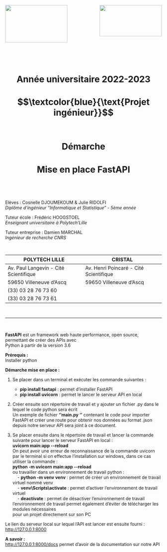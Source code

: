 <div div style="float:left"><img src="https://www.geipi-polytech.org/sites/default/files/styles/logos_page/public/logos/logo%20polytech%20lille.jpg?itok=ukjtAzhs" width="200" height="120" /></div> <div div style="float:right"><img src="https://atlas-sport.univ-lille.fr/atlas/photos/UL-WEB-2014.jpg" width="200" height="100" /></div> 

<div style="clear:both"></div>


&nbsp; 

&nbsp; 


<div align="center"><h1>Année universitaire 2022-2023</h1> </div>
<div align="center"><h1>$$\textcolor{blue}{\text{Projet ingénieur}}$$ </h1></div>

&nbsp;

<div align="center"><h1>Démarche </h1> </div>
<div align="center"> <h1>Mise en place FastAPI</h1> </div>

&nbsp;

&nbsp;

 Elèves : Cosnelle DJOUMEKOUM & Julie RIDOLFI   
*Diplôme d’ingénieur “Informatique et Statistique” - 5ème année*  

Tuteur école : Frédéric HOOGSTOEL     
*Enseignant universitaire à Polytech’Lille*   

Tuteur entreprise : Damien MARCHAL     
*Ingénieur de recherche CNRS*   


&nbsp;

| POLYTECH LILLE                          |   CRISTAL                                 |
| -------------                           |      -------------                        |
| Av. Paul Langevin - Cité Scientifique   |  Av. Henri Poincaré - Cité Scientifique   |
| 59650 Villeneuve d’Ascq                 |  59650 Villeneuve d’Ascq                  |
| (33) 03 28 76 73 60                     |                                           |
| (33) 03 28 76 73 61                     |                                           |
   
&nbsp;

----

&nbsp;


**FastAPI** est un framework web haute performance, open source, permettant de créer des APIs avec    
Python à partir de la version 3.6          

**Prérequis :**          
Installer  python          

**Démarche mise en place :**         
1.	Se placer dans un terminal et exécuter les commande suivantes :    

    - **pip install fastapi** : permet d’installer FastAPI   
    - **pip install uvicorn** : permet le lancer le serveur API en local   

2.	Créer ensuite son répertoire de travail et y ajouter un fichier .py dans le lequel le code python sera écrit  
Un exemple de fichier  **‘’main.py ‘’** contenant le code pour importer FastAPI et créer une route pour  obtenir nos données au format .json  depuis notre serveur API sera joint à ce document.  

3.	Se placer ensuite dans le répertoire de travail et lancer la commande suivante pour lancer le serveur FastAPI en local :  
**uvicorn main:app --reload**      
       On peut avoir une erreur de reconnaissance de la commande uvicorn par le terminal si on                  effectue l’installation sur windows, dans ce cas utiliser la commande :  
              **python -m uvicorn main:app --reload**  
        ou travailler dans un environnement de travail python :         
              &nbsp; &nbsp; - **python -m venv venv** : permet de créer un environnement de travail virtuel nommé venv   
              &nbsp; &nbsp; - **venv\Scripts\activate** : permet d’activer l’environnement de travail virtuel   
              &nbsp; &nbsp; - **deactivate** :  permet de désactiver l’environnement de travail   
        l’environnement de travail permet également d’éviter de télécharger les modules nécessaires     
        pour un projet directement sur son PC   

Le lien du serveur local sur lequel l’API est lancer est ensuite fourni : http://127.0.0.1:8000   


**A savoir :**   
http://127.0.0.1:8000/docs permet d’avoir de la documentation sur notre API 

